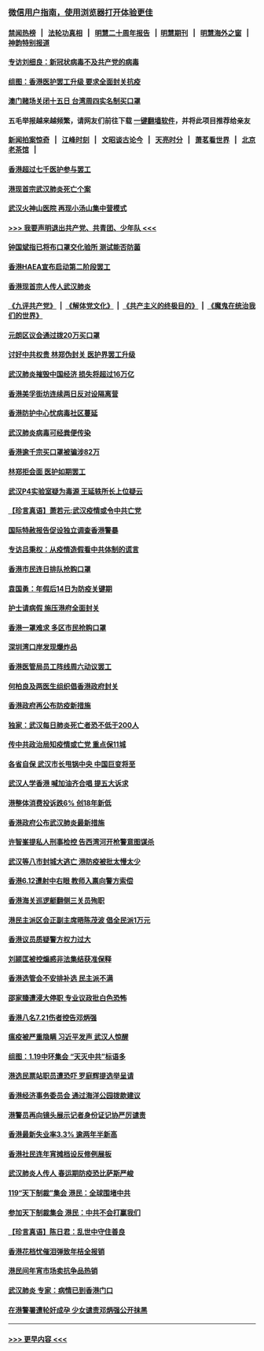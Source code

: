 ### [微信用户指南，使用浏览器打开体验更佳](https://github.com/gfw-breaker/banned-news1/blob/master/indexes/wechat-guide.md?t=0)
#### [禁闻热榜](热点新闻.md?t=0)  &nbsp;&nbsp;|&nbsp;&nbsp; [法轮功真相](https://github.com/gfw-breaker/truth/blob/master/README.md?t=0) &nbsp;&nbsp;|&nbsp;&nbsp; [明慧二十周年报告](https://github.com/gfw-breaker/mh-reports/blob/master/README.md?t=0) &nbsp;&nbsp;|&nbsp;&nbsp;[明慧期刊](https://github.com/gfw-breaker/mh-qikan) &nbsp;&nbsp;|&nbsp;&nbsp; [明慧海外之窗](https://github.com/gfw-breaker/mh-news/blob/master/README.md?t=0) &nbsp;&nbsp;|&nbsp;&nbsp; [神韵特别报道](https://github.com/gfw-breaker/mh-news/blob/master/shenyun.md?t=0)
#### [专访刘细良：新冠状病毒不及共产党的病毒](../pages/nsc415/n11847164.md?t=02060744) 
#### [组图：香港医护罢工升级 要求全面封关抗疫](../pages/nsc415/n11844107.md?t=02060744) 
#### [澳门赌场关闭十五日 台湾周四实名制买口罩](../pages/nsc415/n11845083.md?t=02060744) 
#### 五毛举报越来越频繁，请网友们前往下载 [一键翻墙软件](https://github.com/gfw-breaker/ssr-accounts)，并将此项目推荐给亲友
#### [新闻拍案惊奇](https://github.com/gfw-breaker/banned-news1/blob/master/pages/link4.md) &nbsp;&nbsp;|&nbsp;&nbsp; [江峰时刻](https://github.com/gfw-breaker/banned-news1/blob/master/pages/link4.md) &nbsp;&nbsp;|&nbsp;&nbsp; [文昭谈古论今](https://github.com/gfw-breaker/banned-news1/blob/master/pages/link4.md) &nbsp;&nbsp;|&nbsp;&nbsp; [天亮时分](https://github.com/gfw-breaker/banned-news1/blob/master/pages/link4.md) &nbsp;&nbsp;|&nbsp;&nbsp; [萧茗看世界](https://github.com/gfw-breaker/banned-news1/blob/master/pages/link4.md) &nbsp;&nbsp;|&nbsp;&nbsp; [北京老茶馆](https://github.com/gfw-breaker/banned-news1/blob/master/pages/link4.md) &nbsp;&nbsp;|&nbsp;&nbsp; 
#### [香港超过七千医护参与罢工](../pages/nsc415/n11845051.md?t=02060744) 
#### [港现首宗武汉肺炎死亡个案](../pages/nsc415/n11844998.md?t=02060744) 
#### [武汉火神山医院 再现小汤山集中营模式](../pages/nsc415/n11844763.md?t=02060744) 
#### [>>> 我要声明退出共产党、共青团、少年队 <<<](https://github.com/begood0513/goodnews/blob/master/quit/letter.md) 
#### [钟国斌指已将布口罩交化验所 测试能否防菌](../pages/nsc415/n11842783.md?t=02060744) 
#### [香港HAEA宣布启动第二阶段罢工](../pages/nsc415/n11842723.md?t=02060744) 
#### [香港现首宗人传人武汉肺炎](../pages/nsc415/n11842766.md?t=02060744) 
#### [《九评共产党》](https://github.com/begood0513/9ping.md/blob/master/README.md) &nbsp;|&nbsp; [《解体党文化》](../../../../jtdwh.md/blob/master/README.md)  &nbsp;|&nbsp; [《共产主义的终极目的》](../../../../gczydzjmd.md/blob/master/README.md) &nbsp;|&nbsp; [《魔鬼在统治我们的世界》](../../../../mgztzwmdsj.md/blob/master/README.md) 
#### [元朗区议会通过拨20万买口罩](../pages/nsc415/n11842754.md?t=02060744) 
#### [讨好中共权贵 林郑伪封关 医护界罢工升级](../pages/nsc415/n11842359.md?t=02060744) 
#### [武汉肺炎摧毁中国经济 损失将超过16万亿](../pages/nsc415/n11839723.md?t=02060744) 
#### [香港美孚街坊连续两日反对设隔离营](../pages/nsc415/n11839962.md?t=02060744) 
#### [香港防护中心忧病毒社区蔓延](../pages/nsc415/n11839933.md?t=02060744) 
#### [武汉肺炎病毒可经粪便传染](../pages/nsc415/n11839939.md?t=02060744) 
#### [香港逾千宗买口罩被骗涉82万](../pages/nsc415/n11839914.md?t=02060744) 
#### [林郑拒会面 医护如期罢工](../pages/nsc415/n11839892.md?t=02060744) 
#### [武汉P4实验室疑为毒源 王延轶所长上位疑云](../pages/nsc415/n11835543.md?t=02060744) 
#### [【珍言真语】萧若元:武汉疫情或令中共亡党](../pages/nsc415/n11829394.md?t=02060744) 
#### [国际特赦报告促设独立调查香港警暴](../pages/nsc415/n11833845.md?t=02060744) 
#### [专访吕秉权：从疫情造假看中共体制的谎言](../pages/nsc415/n11833813.md?t=02060744) 
#### [香港市民连日排队抢购口罩](../pages/nsc415/n11833794.md?t=02060744) 
#### [袁国勇：年假后14日为防疫关键期](../pages/nsc415/n11831088.md?t=02060744) 
#### [护士请病假 施压港府全面封关](../pages/nsc415/n11831030.md?t=02060744) 
#### [香港一罩难求 多区市民抢购口罩](../pages/nsc415/n11831002.md?t=02060744) 
#### [深圳湾口岸发现爆炸品](../pages/nsc415/n11828802.md?t=02060744) 
#### [香港医管局员工阵线周六动议罢工](../pages/nsc415/n11828762.md?t=02060744) 
#### [何柏良及两医生组织倡香港政府封关](../pages/nsc415/n11828749.md?t=02060744) 
#### [香港政府再公布防疫新措施](../pages/nsc415/n11828716.md?t=02060744) 
#### [独家：武汉每日肺炎死亡者恐不低于200人](../pages/nsc415/n11828240.md?t=02060744) 
#### [传中共政治局知疫情或亡党 重点保11城](../pages/nsc415/n11828145.md?t=02060744) 
#### [各省自保 武汉市长甩锅中央 中国巨变将至](../pages/nsc415/n11828021.md?t=02060744) 
#### [武汉人学香港 喊加油齐合唱 提五大诉求](../pages/nsc415/n11827046.md?t=02060744) 
#### [港整体消费投诉跌6% 创18年新低](../pages/nsc415/n11817280.md?t=02060744) 
#### [香港政府公布武汉肺炎最新措施](../pages/nsc415/n11817152.md?t=02060744) 
#### [许智峯提私人刑事检控 告西湾河开枪警意图谋杀](../pages/nsc415/n11817132.md?t=02060744) 
#### [武汉等八市封城大逃亡 港防疫被批太慢太少](../pages/nsc415/n11817058.md?t=02060744) 
#### [香港6.12遭射中右眼 教师入禀向警方索偿](../pages/nsc415/n11814678.md?t=02060744) 
#### [香港海关巡逻艇翻侧三关员殉职](../pages/nsc415/n11814604.md?t=02060744) 
#### [港民主派区会正副主席晤陈茂波 倡全民派1万元](../pages/nsc415/n11814582.md?t=02060744) 
#### [香港议员质疑警方权力过大](../pages/nsc415/n11814560.md?t=02060744) 
#### [刘颕匡被控煽惑非法集结获准保释](../pages/nsc415/n11811727.md?t=02060744) 
#### [香港选管会不安排补选 民主派不满](../pages/nsc415/n11811691.md?t=02060744) 
#### [邵家臻遭浸大停职 专业议政批白色恐怖](../pages/nsc415/n11811670.md?t=02060744) 
#### [香港八名7.21伤者控告邓炳强](../pages/nsc415/n11811623.md?t=02060744) 
#### [瘟疫被严重隐瞒 习近平发声 武汉人惊醒](../pages/nsc415/n11811186.md?t=02060744) 
#### [组图：1.19中环集会 “天灭中共”标语多](../pages/nsc415/n11809514.md?t=02060744) 
#### [港选民票站职员遭恐吓 罗庭辉提选举呈请](../pages/nsc415/n11808914.md?t=02060744) 
#### [香港经济事务委员会 通过海洋公园拨款建议](../pages/nsc415/n11808906.md?t=02060744) 
#### [港警员再向镜头展示记者身份证记协严厉谴责](../pages/nsc415/n11808888.md?t=02060744) 
#### [香港最新失业率3.3% 逾两年半新高](../pages/nsc415/n11808887.md?t=02060744) 
#### [香港社民连年宵摊档设反修例展板](../pages/nsc415/n11808857.md?t=02060744) 
#### [武汉肺炎人传人 春运期防疫恐比萨斯严峻](../pages/nsc415/n11808739.md?t=02060744) 
#### [119“天下制裁”集会 港民：全球围堵中共](../pages/nsc415/n11806318.md?t=02060744) 
#### [参加天下制裁集会 港民：中共不会打赢我们](../pages/nsc415/n11806596.md?t=02060744) 
#### [【珍言真语】陈日君：乱世中守住善良](../pages/nsc415/n11806247.md?t=02060744) 
#### [香港花档忧催泪弹致年桔全报销](../pages/nsc415/n11806130.md?t=02060744) 
#### [港民间年宵市场卖抗争品热销](../pages/nsc415/n11806073.md?t=02060744) 
#### [武汉肺炎 专家：病情已到香港门口](../pages/nsc415/n11806020.md?t=02060744) 
#### [在港警署遭轮奸成孕 少女谴责邓炳强公开抹黑](../pages/nsc415/n11805981.md?t=02060744) 

----
#### [ >>> 更早内容 <<< ](../indexes/nsc415-earlier.md)

